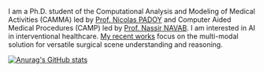 I am a Ph.D. student of the Computational Analysis and Modeling of Medical Activities (CAMMA) led by [Prof. Nicolas PADOY](https://camma.unistra.fr/npadoy/) and Computer Aided Medical Procedures (CAMP) led by [Prof. Nassir NAVAB](https://www.professoren.tum.de/en/navab-nassir). I am interested in AI in interventional healthcare. [My recent works](https://scholar.google.com/citations?user=zId4EqoAAAAJ&hl=zh-CN) focus on the multi-modal solution for versatile surgical scene understanding and reasoning.

[![Anurag's GitHub stats](https://github-readme-stats.vercel.app/api?username=flaick)](https://github.com/anuraghazra/github-readme-stats)

<!--
**Flaick/Flaick** is a ✨ _special_ ✨ repository because its `README.md` (this file) appears on your GitHub profile.
